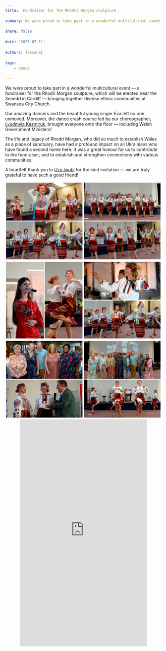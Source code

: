 ```yaml
---
title:  Fundraiser for the Rhodri Morgan sculpture

summary: We were proud to take part in a wonderful multicultural event 

share: false

date: '2025-07-11' 

authors: [oksana]

tags:
    - dance
    
---
```


We were proud to take part in a wonderful multicultural event — a fundraiser for the Rhodri Morgan sculpture, which will be erected near the Senedd in Cardiff — bringing together diverse ethnic communities at Swansea City Church.

Our amazing dancers and the beautiful young singer Eva left no one unmoved. Moreover, the dance crash course led by our choreographer, <a href="https://www.facebook.com/lyudmyla.kazmiruk/" target="_blank">Lyudmyla Kazmiruk</a>, brought everyone onto the floor — including Welsh Government Ministers!

The life and legacy of Rhodri Morgan, who did so much to establish Wales as a place of sanctuary, have had a profound impact on all Ukrainians who have found a second home here. It was a great honour for us to contribute to the fundraiser, and to establish and strengthen connections with various communities.

A heartfelt thank you to <a href="https://www.facebook.com/uzo.iwobi/" target="_blank">Uzo Iwobi</a> for the kind invitation — we are truly grateful to have such a good friend!

<div style="margin-top: 0; text-align: center;"><img src="rm1.jpg" alt="Rhodri Morgan Event" width="50%" style="display: inline; margin-top: 0;"/><img src="rm2.jpg" alt="Rhodri Morgan Event" width="50%" style="display: inline; margin-top: 0;"/></div>

<div style="margin-top: 0; text-align: center;"><img src="rm3.jpg" alt="Rhodri Morgan Event" width="50%" style="display: inline; margin-top: 0;"/><img src="rm4.jpg" alt="Rhodri Morgan Event" width="50%" style="display: inline; margin-top: 0;"/></div>

<div style="margin-top: 0; text-align: center;"><img src="rm5.jpg" alt="Rhodri Morgan Event" width="50%" style="display: inline; margin-top: 0;"/><img src="rm6.jpg" alt="Rhodri Morgan Event" width="50%" style="display: inline; margin-top: 0;"/></div>

<div style="display: flex; justify-content: center; align-items: center; height: 200%; width: 100%;">
<iframe width="411" height="731" src="https://www.youtube.com/embed/UwrcIQOuZqE" title="Fundraising for Rhodri Morgan&#39;s sculpture, Multicultural event, Swansea City Church, 11 July 2025" frameborder="0" allow="accelerometer; autoplay; clipboard-write; encrypted-media; gyroscope; picture-in-picture; web-share" referrerpolicy="strict-origin-when-cross-origin" allowfullscreen></iframe>
</div>